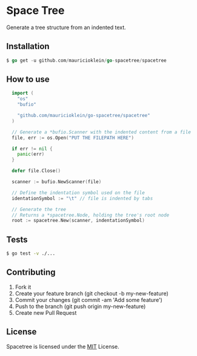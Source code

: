 # Space Tree

Generate a tree structure from an indented text.

## Installation

```go
$ go get -u github.com/mauricioklein/go-spacetree/spacetree
```

## How to use

```go
  import (
    "os"
    "bufio"

    "github.com/mauricioklein/go-spacetree/spacetree"
  )

  // Generate a *bufio.Scanner with the indented content from a file
  file, err := os.Open("PUT THE FILEPATH HERE")

  if err != nil {
    panic(err)
  }

  defer file.Close()

  scanner := bufio.NewScanner(file)

  // Define the indentation symbol used on the file
  identationSymbol := "\t" // file is indented by tabs

  // Generate the tree
  // Returns a *spacetree.Node, holding the tree's root node
  root := spacetree.New(scanner, indentationSymbol)
```

## Tests

```bash
$ go test -v ./...
```

## Contributing

1. Fork it
2. Create your feature branch (git checkout -b my-new-feature)
3. Commit your changes (git commit -am 'Add some feature')
4. Push to the branch (git push origin my-new-feature)
5. Create new Pull Request

## License

Spacetree is licensed under the [MIT](https://opensource.org/licenses/MIT) License.

